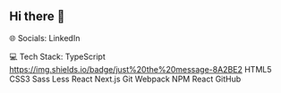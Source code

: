 ## Hi there 👋


🌐 Socials:
LinkedIn

💻 Tech Stack:
TypeScript https://img.shields.io/badge/just%20the%20message-8A2BE2 HTML5 CSS3 Sass Less React Next.js Git Webpack NPM React GitHub

<!--
**shokoghasemi/shokoghasemi** is a ✨ _special_ ✨ repository because its `README.md` (this file) appears on your GitHub profile.

Here are some ideas to get you started:

- 🔭 I’m currently working on ...
- 🌱 I’m currently learning ...
- 👯 I’m looking to collaborate on ...
- 🤔 I’m looking for help with ...
- 💬 Ask me about ...
- 📫 How to reach me: ...
- 😄 Pronouns: ...
- ⚡ Fun fact: ...
-->
